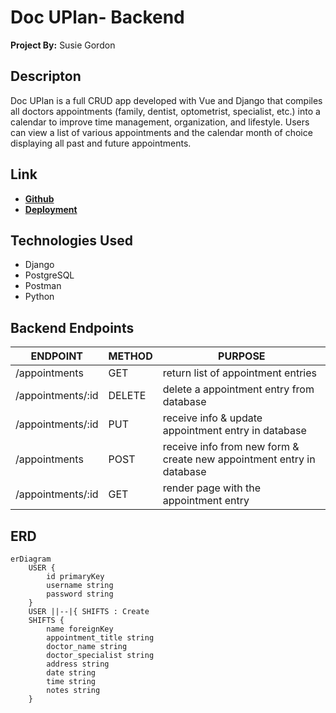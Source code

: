 # Doc UPlan- Backend
**Project By:** Susie Gordon


## Descripton
Doc UPlan is a full CRUD app developed with Vue and Django that compiles all doctors appointments (family, dentist, optometrist, specialist, etc.) into a calendar to improve time management, organization, and lifestyle. Users can view a list of various appointments and the calendar month of choice displaying all past and future appointments.  

## Link
- [**Github**](https://github.com/choisus08/docuplan_backend/tree/main)
- [**Deployment**](https://docuplan-backend.onrender.com/appointments/)

## Technologies Used
- Django
- PostgreSQL
- Postman
- Python

## Backend Endpoints

| ENDPOINT | METHOD | PURPOSE |
|----------|--------|---------|
| /appointments | GET | return list of appointment entries|
| /appointments/:id | DELETE | delete a appointment entry from database |
| /appointments/:id | PUT | receive info & update appointment entry in database |
| /appointments | POST | receive info from new form & create new appointment entry in database |
| /appointments/:id | GET | render page with the appointment entry|

## ERD

``` mermaid
erDiagram
    USER {
        id primaryKey
        username string 
        password string
    }
    USER ||--|{ SHIFTS : Create
    SHIFTS {
        name foreignKey
        appointment_title string
        doctor_name string
        doctor_specialist string 
        address string
        date string 
        time string 
        notes string
    }
```
